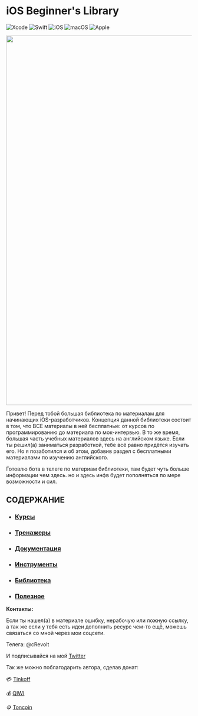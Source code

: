# **iOS Beginner's Library**

![Xcode](https://img.shields.io/badge/Xcode-007ACC?style=for-the-badge&logo=Xcode&logoColor=white)
![Swift](https://img.shields.io/badge/swift-F54A2A?style=for-the-badge&logo=swift&logoColor=white)
![iOS](https://img.shields.io/badge/iOS-000000?style=for-the-badge&logo=ios&logoColor=white)
![macOS](https://img.shields.io/badge/mac%20os-000000?style=for-the-badge&logo=macos&logoColor=F0F0F0)
![Apple](https://img.shields.io/badge/Apple-%23000000.svg?style=for-the-badge&logo=apple&logoColor=white)

<img src="https://docs-assets.developer.apple.com/published/a1ef3b19d933a6022e7f7a07def96a69/AppDev_course-hero.png" width="1000">

Привет! Перед тобой большая библиотека по материалам для начинающих iOS-разработчиков. Концепция данной библиотеки состоит в том, что ВСЕ материалы в ней бесплатные: от курсов по программированию до материала по мок-интервью. В то же время, большая часть учебных материалов здесь на английском языке.  Если ты решил(а) заниматься разработкой, тебе всё равно придётся изучать его. Но я позаботился и об этом, добавив раздел с бесплатными материалами по изучению английского. 

Готовлю бота в телеге по материам библиотеки, там будет чуть больше информации чем здесь. но и здесь инфв будет пополняться по мере возможности и сил.

## СОДЕРЖАНИЕ
- ### [Курсы](courses.md)
- ### [Тренажеры](simulators.md)
- ### [Документация](documentation.md)
- ### [Инструменты](tools.md)
- ### [Библиотека](library.md)
- ### [Полезное](useful.md)

**Контакты:**

Если ты нашел(а) в материале ошибку, нерабочую или ложную ссылку, а так же если у тебя есть идеи дополнить ресурс чем-то ещё, можешь связаться со мной через мои соцсети.

Телега: @cRevolt

И подписывайся на мой 
[Twitter](https://twitter.com/_cRevolt)

Так же можно поблагодарить автора, сделав донат:

💳 [Tinkoff](https://www.tinkoff.ru/rm/prayd.aleksandr1/f6Auw4697)

💰 [QIWI](https://qiwi.com/p/79296701552)

🪙 [Toncoin](https://tonhub.com/transfer/EQA5AH6lzK3RG5VVAwG9nfp6VBOe9ht47yL9MW5ZhD3Tf4cn)
